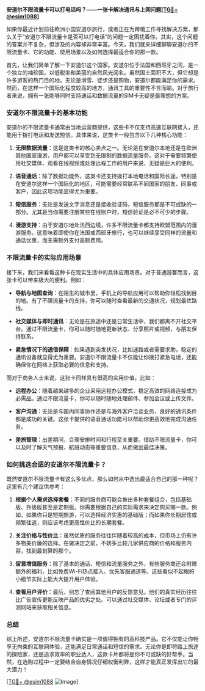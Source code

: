 **安道尔不限流量卡可以打电话吗？——一张卡解决通讯与上网问题[[TG💪+ @esim1088](https://t.me/s/esim1088)]**

如果你最近计划前往欧洲小国安道尔旅行，或者正在为跨境工作寻找解决方案，那么关于“安道尔不限流量卡是否可以打电话”的问题一定困扰着你。其实，这个问题的答案并不复杂，但涉及的内容却非常丰富。今天，我们就来详细聊聊安道尔的不限流量卡、它的功能、使用场景以及如何选择最适合你的那一款。

首先，让我们简单了解一下安道尔这个国家。安道尔位于法国和西班牙之间，是一个独立的袖珍国，以低税率和美丽的自然风光闻名。虽然国土面积不大，但它却是许多游客的热门目的地。无论是滑雪、徒步还是购物，安道尔都能满足你的需求。然而，在这样一个国际化程度较高的地方，通讯工具的重要性不言而喻。对于旅行者来说，拥有一张能够同时支持通话和数据流量的SIM卡无疑是最理想的方案。

### 安道尔不限流量卡的基本功能

安道尔的不限流量卡通常由当地运营商提供，这些卡不仅支持高速互联网接入，还能用于拨打电话和发送短信。具体来说，这类卡一般包含以下几种核心功能：

1. **无限数据流量**：这是这类卡的核心卖点之一。无论是在安道尔本地还是在欧洲其他国家漫游，用户都可以享受到无限制的数据流量服务。这对于需要频繁使用社交媒体、观看在线视频或处理远程工作的用户来说，无疑是巨大的便利。

2. **语音通话**：除了数据功能外，这类卡还支持拨打本地电话和国际长途。特别是在安道尔这样一个国际化的地区，可能需要经常联系不同国家的朋友、同事或客户，因此这项功能显得尤为重要。

3. **短信服务**：无论是发送文字消息还是接收验证码，短信服务都是不可或缺的一部分。尤其是当你需要注册某些在线账户时，短信验证是必不可少的步骤。

4. **漫游支持**：由于安道尔地处法西边境，许多不限流量卡都支持欧盟范围内的漫游服务。这意味着即使你在法国或西班牙旅行，也可以继续享受同样的流量和通话优惠，而无需额外支付高额费用。

### 不限流量卡的实际应用场景

接下来，我们来看看这种卡在现实生活中的具体应用场景。对于普通游客而言，这张卡可以带来极大的便利。例如：

- **导航与地图查询**：在陌生的城市里，手机上的导航应用可以帮助你轻松找到目的地。有了不限流量卡的支持，你可以随时查看最新的交通状况，规划最优路线。
  
- **社交媒体与即时通讯**：无论是在旅途中还是日常生活中，我们都离不开社交平台。通过不限流量卡，你可以随时随地更新状态、分享照片或视频，与朋友保持联系。

- **紧急情况下的通信保障**：如果遇到突发状况，比如迷路或者需要求助，稳定的通讯设备就显得尤为重要。安道尔不限流量卡不仅能让你拨打紧急电话，还能确保你在网络上获取必要的信息和支持。

而对于商务人士来说，这张卡同样具有很高的实用价值。比如：

- **远程办公**：随着越来越多的企业采用远程办公模式，稳定高效的网络连接成为必需品。通过不限流量卡，你可以随时随地处理邮件、参加会议或上传文件。

- **客户沟通**：无论是与国内同事协作还是与海外客户洽谈业务，良好的通讯条件都是成功的关键。这张卡提供的语音通话功能可以帮助你更高效地完成沟通任务。

- **差旅管理**：出差期间，合理安排时间和行程至关重要。借助不限流量卡，你可以及时了解天气预报、航班动态等重要信息，从而做出最佳决策。

### 如何挑选合适的安道尔不限流量卡？

既然安道尔不限流量卡有这么多优点，那么如何从中选出最适合自己的那一种呢？这里有几个建议供参考：

1. **根据个人需求选择套餐**：不同的服务商可能会推出多种套餐组合，包括基础版、升级版甚至是定制版。你需要根据自己的实际需求来决定购买哪一款。例如，如果你只是短期旅游，可以选择经济实惠的基础版；而如果你长期居住或频繁往返，则应该考虑更高性价比的长期套餐。

2. **关注价格与性价比**：虽然优质的服务往往伴随着较高的成本，但市场上仍有许多物美价廉的选择。在做决定之前，不妨多比较几家供应商的价格和服务内容，找到最划算的那个。

3. **留意增值服务**：除了基本的通话、短信和流量服务之外，有些服务商还会附赠额外的福利，比如免费Wi-Fi热点接入、优先客服通道等。这些看似不起眼的小细节实际上能大大提升用户体验。

4. **查看用户评价**：最后，别忘了查阅其他用户的反馈意见。他们的真实经历往往比广告宣传更能反映产品的优劣之处。可以通过社交媒体、论坛或者专门的评测网站来获取相关信息。

### 总结

综上所述，安道尔不限流量卡确实是一项值得拥有的高科技产品。它不仅能让你畅享无拘束的互联网体验，还能满足日常通话和短信的需求。无论你是即将踏上旅途的探险家，还是追求效率的职业达人，这款卡片都将是你不可或缺的好帮手。当然，在选购过程中一定要结合自身情况仔细权衡利弊，这样才能真正发挥出它的最大潜力！

[[TG💪+ @esim1088](https://t.me/s/esim1088) ![Image](https://i.postimg.cc/4NQfJmqS/Snipaste-2025-05-13-00-14-12.png)]